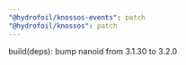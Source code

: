 ```yaml
---
"@hydrofoil/knossos-events": patch
"@hydrofoil/knossos": patch
---
```


build(deps): bump nanoid from 3.1.30 to 3.2.0
